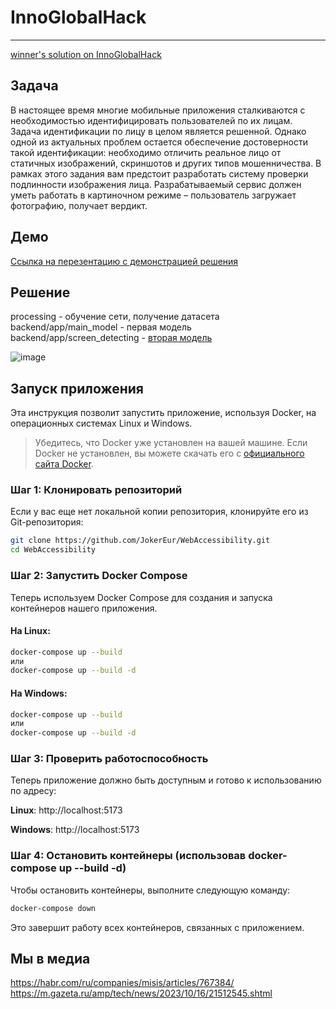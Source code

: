 # InnoGlobalHack
--------------------
[winner's solution on InnoGlobalHack](https://media.innopolis.university/news/innoglobalhack-final)

## Задача
В настоящее время многие мобильные
приложения сталкиваются с необходимостью
идентифицировать пользователей по их лицам. Задача
идентификации по лицу в целом является решенной. Однако
одной из актуальных проблем остается обеспечение
достоверности такой идентификации: необходимо отличить
реальное лицо от статичных изображений, скриншотов и
других типов мошенничества. В рамках этого задания вам
предстоит разработать систему проверки подлинности
изображения лица. Разрабатываемый сервис должен уметь
работать в картиночном режиме – пользователь загружает
фотографию, получает вердикт. 

## Демо
[Ссылка на перезентацию с демонстрацией решения](https://docs.google.com/presentation/d/135gFnvXTuMY0s2Gx6RO2vu4_WM_sKIHk/edit?usp=sharing&ouid=113877914532993525052&rtpof=true&sd=true)

## Решение
processing - обучение сети, получение датасета  
backend/app/main_model - первая модель  
backend/app/screen_detecting - [вторая модель](https://github.com/minivision-ai/Silent-Face-Anti-Spoofing/)  

![image](https://github.com/BurykinaA/InnoGlobalHack/assets/92402616/851359f2-9678-48df-adbf-f6d39422c9bd)


## Запуск приложения
Эта инструкция позволит запустить приложение, используя Docker, на операционных системах Linux и Windows.

> Убедитесь, что Docker уже установлен на вашей машине. Если Docker не установлен, вы можете скачать его с [официального сайта Docker](https://www.docker.com/get-started/).

### Шаг 1: Клонировать репозиторий
Если у вас еще нет локальной копии репозитория, клонируйте его из Git-репозитория:

```bash
git clone https://github.com/JokerEur/WebAccessibility.git
cd WebAccessibility
```
### Шаг 2: Запустить Docker Compose
Теперь используем Docker Compose для создания и запуска контейнеров нашего приложения.

#### На Linux:
```bash
docker-compose up --build
или  
docker-compose up --build -d
```

#### На Windows:
```bash
docker-compose up --build 
или  
docker-compose up --build -d
```
### Шаг 3: Проверить работоспособность
Теперь приложение должно быть доступным и готово к использованию по адресу:

**Linux**: 
http://localhost:5173

**Windows**: 
http://localhost:5173

### Шаг 4: Остановить контейнеры (использовав docker-compose up --build -d)
Чтобы остановить контейнеры, выполните следующую команду:

```bash
docker-compose down
```
Это завершит работу всех контейнеров, связанных с приложением.


## Мы в медиа

https://habr.com/ru/companies/misis/articles/767384/  
https://m.gazeta.ru/amp/tech/news/2023/10/16/21512545.shtml
